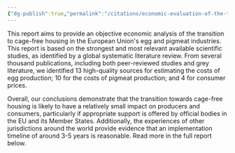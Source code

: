 ```yaml
---
{"dg-publish":true,"permalink":"/citations/economic-evaluation-of-the-transition-to-cage-free-housing-on-the-eu-egg-and-pigmeat-industries-animal-ask/","created":"2025-10-23T17:42:47.024+01:00","updated":"2025-10-23T17:42:47.024+01:00"}
---
```


This report aims to provide an objective economic analysis of the transition to cage-free housing in the European Union's egg and pigmeat industries. This report is based on the strongest and most relevant available scientific studies, as identified by a global systematic literature review. From several thousand publications, including both peer-reviewed studies and grey literature, we identified 13 high-quality sources for estimating the costs of egg production; 10 for the costs of pigmeat production; and 4 for consumer prices.

Overall, our conclusions demonstrate that the transition towards cage-free housing is likely to have a relatively small impact on producers and consumers, particularly if appropriate support is offered by official bodies in the EU and its Member States. Additionally, the experiences of other jurisdictions around the world provide evidence that an implementation timeline of around 3-5 years is reasonable. Read more in the full report below.